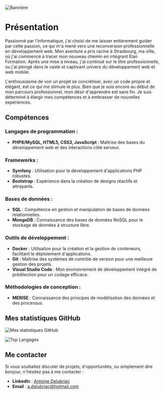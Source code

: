 ![Bannière](https://github.com/AntoineDrc/AntoineDrc/blob/main/assets/Resized_Banniere.png)

# Présentation

Passionné par l'informatique, j'ai choisi de me laisser entièrement guider par cette passion, ce qui m'a mené vers une reconversion professionnelle en développement web. Mon aventure a pris racine à Strasbourg, ma ville, où j'ai commencé à tracer mon nouveau chemin en intégrant Elan Formation. Après une mise à niveau, j'ai continué sur le titre professionnelle, ou j'ai plongé dans le vaste et captivant univers du développement web et web mobile.

L'enthousiasme de voir un projet se concrétiser, avec un code propre et élégant, est ce qui me stimule le plus. Bien que je sois encore au début de mon parcours professionnel, mon désir d'apprendre est sans fin. Je suis déterminé à élargir mes compétences et à embrasser de nouvelles expériences.

## Compétences

### Langages de programmation :
- **PHP8/MySQL, HTML5, CSS3, JavaScript** : Maîtrise des bases du développement web et des interactions côté serveur.

### Frameworks :
- **Symfony** : Utilisation pour le développement d'applications PHP robustes.
- **Bootstrap** : Expérience dans la création de designs réactifs et attrayants.

### Bases de données :
- **SQL** : Compétence en gestion et manipulation de bases de données relationnelles.
- **MongoDB** : Connaissance des bases de données NoSQL pour le stockage de données à structure libre.

### Outils de développement :
- **Docker** : Utilisation pour la création et la gestion de conteneurs, facilitant le déploiement d'applications.
- **Git** : Maîtrise des systèmes de contrôle de version pour une meilleure gestion des projets.
- **Visual Studio Code** : Mon environnement de développement intégré de prédilection pour un codage efficace.

### Méthodologies de conception :
- **MERISE** : Connaissance des principes de modélisation des données et des processus.

## Mes statistiques GitHub

![Mes statistiques GitHub](https://github-readme-stats.vercel.app/api?username=AntoineDrc&show_icons=true&theme=radical)

![Top Langages](https://github-readme-stats.vercel.app/api/top-langs/?username=AntoineDrc&layout=compact&theme=radical)

## Me contacter

Si vous souhaitez discuter de projets, d'opportunités, ou simplement dire bonjour, n'hésitez pas à me contacter :

- **LinkedIn** : [Antoine Delubriac](https://www.linkedin.com/in/antoinedelubriac/)
- **Email** : [a.delubriac@hotmail.com](mailto:a.delubriac@hotmail.com)